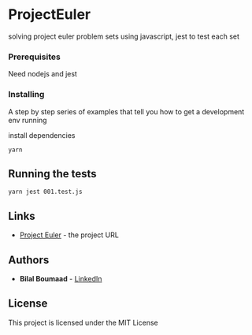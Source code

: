# ProjectEuler

solving project euler problem sets using javascript, jest to test each set 


### Prerequisites

Need nodejs and jest



### Installing

A step by step series of examples that tell you how to get a development env running

install dependencies
```
yarn 
```

## Running the tests

```
yarn jest 001.test.js
```

## Links

* [Project Euler](https://projecteuler.net/) - the project URL


## Authors

* **Bilal Boumaad**  - [LinkedIn](https://linkedin.com/bilalboumaad)

## License

This project is licensed under the MIT License


